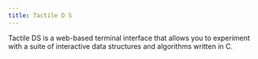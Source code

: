 ```yaml
---
title: Tactile D S
---
```

Tactile DS is a web-based terminal interface that allows you to experiment with a suite of interactive 
data structures and algorithms written in C.